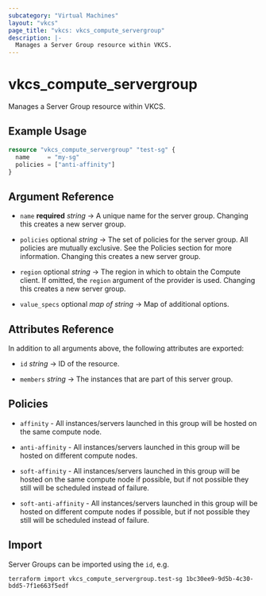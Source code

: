 ```yaml
---
subcategory: "Virtual Machines"
layout: "vkcs"
page_title: "vkcs: vkcs_compute_servergroup"
description: |-
  Manages a Server Group resource within VKCS.
---
```


# vkcs_compute_servergroup

Manages a Server Group resource within VKCS.

## Example Usage
```terraform
resource "vkcs_compute_servergroup" "test-sg" {
  name     = "my-sg"
  policies = ["anti-affinity"]
}
```
## Argument Reference
- `name` **required** *string* &rarr;  A unique name for the server group. Changing this creates a new server group.

- `policies` optional *string* &rarr;  The set of policies for the server group. All policies are mutually exclusive. See the Policies section for more information. Changing this creates a new server group.

- `region` optional *string* &rarr;  The region in which to obtain the Compute client. If omitted, the `region` argument of the provider is used. Changing this creates a new server group.

- `value_specs` optional *map of* *string* &rarr;  Map of additional options.


## Attributes Reference
In addition to all arguments above, the following attributes are exported:
- `id` *string* &rarr;  ID of the resource.

- `members` *string* &rarr;  The instances that are part of this server group.


## Policies

* `affinity` - All instances/servers launched in this group will be hosted on the same compute node.

* `anti-affinity` - All instances/servers launched in this group will be hosted on different compute nodes.

* `soft-affinity` - All instances/servers launched in this group will be hosted on the same compute node if possible, but if not possible they still will be scheduled instead of failure.

* `soft-anti-affinity` - All instances/servers launched in this group will be hosted on different compute nodes if possible, but if not possible they still will be scheduled instead of failure.

## Import

Server Groups can be imported using the `id`, e.g.
```shell
terraform import vkcs_compute_servergroup.test-sg 1bc30ee9-9d5b-4c30-bdd5-7f1e663f5edf
```
